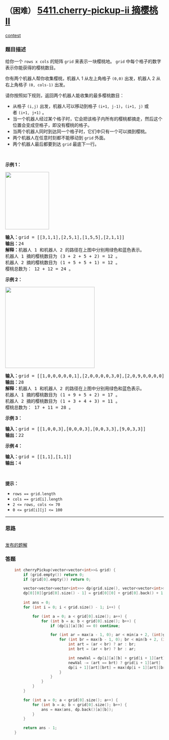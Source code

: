 # `（困难）` [5411.cherry-pickup-ii 摘樱桃 II](https://leetcode-cn.com/problems/cherry-pickup-ii/)

[contest](https://leetcode-cn.com/contest/biweekly-contest-27/problems/cherry-pickup-ii/)

### 题目描述
<p>给你一个&nbsp;<code>rows x cols</code> 的矩阵&nbsp;<code>grid</code>&nbsp;来表示一块樱桃地。 <code>grid</code>&nbsp;中每个格子的数字表示你能获得的樱桃数目。</p>

<p>你有两个机器人帮你收集樱桃，机器人 1 从左上角格子 <code>(0,0)</code> 出发，机器人 2 从右上角格子 <code>(0, cols-1)</code> 出发。</p>

<p>请你按照如下规则，返回两个机器人能收集的最多樱桃数目：</p>

<ul>
	<li>从格子&nbsp;<code>(i,j)</code> 出发，机器人可以移动到格子&nbsp;<code>(i+1, j-1)</code>，<code>(i+1, j)</code> 或者&nbsp;<code>(i+1, j+1)</code>&nbsp;。</li>
	<li>当一个机器人经过某个格子时，它会把该格子内所有的樱桃都摘走，然后这个位置会变成空格子，即没有樱桃的格子。</li>
	<li>当两个机器人同时到达同一个格子时，它们中只有一个可以摘到樱桃。</li>
	<li>两个机器人在任意时刻都不能移动到 <code>grid</code>&nbsp;外面。</li>
	<li>两个机器人最后都要到达&nbsp;<code>grid</code>&nbsp;最底下一行。</li>
</ul>

<p>&nbsp;</p>

<p><strong>示例 1：</strong></p>

<p><strong><img style="height: 182px; width: 139px;" src="https://assets.leetcode-cn.com/aliyun-lc-upload/uploads/2020/05/30/sample_1_1802.png" alt=""></strong></p>

<pre><strong>输入：</strong>grid = [[3,1,1],[2,5,1],[1,5,5],[2,1,1]]
<strong>输出：</strong>24
<strong>解释：</strong>机器人 1 和机器人 2 的路径在上图中分别用绿色和蓝色表示。
机器人 1 摘的樱桃数目为 (3 + 2 + 5 + 2) = 12 。
机器人 2 摘的樱桃数目为 (1 + 5 + 5 + 1) = 12 。
樱桃总数为： 12 + 12 = 24 。
</pre>

<p><strong>示例 2：</strong></p>

<p><strong><img style="height: 257px; width: 284px;" src="https://assets.leetcode-cn.com/aliyun-lc-upload/uploads/2020/05/30/sample_2_1802.png" alt=""></strong></p>

<pre><strong>输入：</strong>grid = [[1,0,0,0,0,0,1],[2,0,0,0,0,3,0],[2,0,9,0,0,0,0],[0,3,0,5,4,0,0],[1,0,2,3,0,0,6]]
<strong>输出：</strong>28
<strong>解释：</strong>机器人 1 和机器人 2 的路径在上图中分别用绿色和蓝色表示。
机器人 1 摘的樱桃数目为 (1 + 9 + 5 + 2) = 17 。
机器人 2 摘的樱桃数目为 (1 + 3 + 4 + 3) = 11 。
樱桃总数为： 17 + 11 = 28 。
</pre>

<p><strong>示例 3：</strong></p>

<pre><strong>输入：</strong>grid = [[1,0,0,3],[0,0,0,3],[0,0,3,3],[9,0,3,3]]
<strong>输出：</strong>22
</pre>

<p><strong>示例 4：</strong></p>

<pre><strong>输入：</strong>grid = [[1,1],[1,1]]
<strong>输出：</strong>4
</pre>

<p>&nbsp;</p>

<p><strong>提示：</strong></p>

<ul>
	<li><code>rows == grid.length</code></li>
	<li><code>cols == grid[i].length</code></li>
	<li><code>2 <= rows, cols <= 70</code></li>
	<li><code>0 <= grid[i][j] <= 100&nbsp;</code></li>
</ul>


---
### 思路
```
```

[发布的题解](https://leetcode-cn.com/problems/cherry-pickup-ii/solution/cherry-pickup-ii-by-ikaruga/)

### 答题
``` C++
    int cherryPickup(vector<vector<int>>& grid) {
        if (grid.empty()) return 0;
        if (grid[0].empty()) return 0;

        vector<vector<vector<int>>> dp(grid.size(), vector<vector<int>>(grid[0].size(), vector<int>(grid[0].size(), 0)));
        dp[0][0][grid[0].size() - 1] = grid[0][0] + grid[0].back() + 1;
        
        int ans = 0;
        for (int i = 0; i < grid.size() - 1; i++) {

            for (int a = 0; a < grid[0].size(); a++) {
                for (int b = a; b < grid[0].size(); b++) {
                    if (dp[i][a][b] == 0) continue;

                    for (int ar = max(a - 1, 0); ar < min(a + 2, (int)grid[0].size()); ar++) {
                        for (int br = max(b - 1, 0); br < min(b + 2, (int)grid[0].size()); br++) {
                            int art = (ar < br) ? ar : br;
                            int brt = (ar < br) ? br : ar;

                            int newVal = dp[i][a][b] + grid[i + 1][art] + grid[i + 1][brt];
                            newVal -= (art == brt) ? grid[i + 1][art] : 0;
                            dp[i + 1][art][brt] = max(dp[i + 1][art][brt], newVal);
                        }
                    }
                }
            }
        }

        for (int a = 0; a < grid[0].size(); a++) {
            for (int b = a; b < grid[0].size(); b++) {
                ans = max(ans, dp.back()[a][b]);
            }
        }

        return ans - 1;
    }
```




